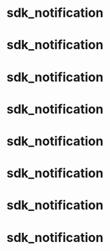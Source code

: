 # sdk_notification
# sdk_notification
# sdk_notification
# sdk_notification
# sdk_notification
# sdk_notification
# sdk_notification
# sdk_notification
